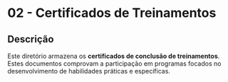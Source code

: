 # 02 - Certificados de Treinamentos

## Descrição

Este diretório armazena os **certificados de conclusão de treinamentos**. Estes documentos comprovam a participação em programas focados no desenvolvimento de habilidades práticas e específicas.
